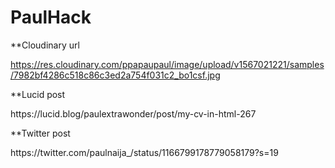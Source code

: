 # PaulHack

  **Cloudinary url


https://res.cloudinary.com/ppapaupaul/image/upload/v1567021221/samples/7982bf4286c518c86c3ed2a754f031c2_bo1csf.jpg


**Lucid post 
<p>https://lucid.blog/paulextrawonder/post/my-cv-in-html-267


**Twitter post 
<p>https://twitter.com/paulnaija_/status/1166799178779058179?s=19
